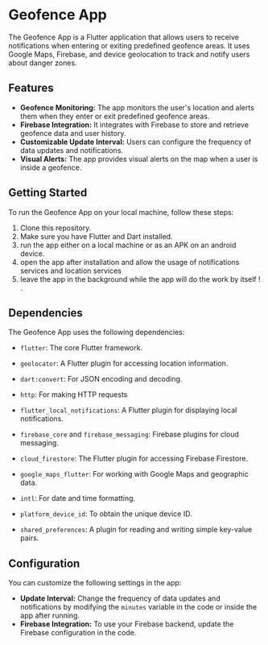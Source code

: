 # Geofence App

The Geofence App is a Flutter application that allows users to receive notifications when entering or exiting predefined geofence areas. It uses Google Maps, Firebase, and device geolocation to track and notify users about danger zones.

## Features

- **Geofence Monitoring:** The app monitors the user's location and alerts them when they enter or exit predefined geofence areas.
- **Firebase Integration:** It integrates with Firebase to store and retrieve geofence data and user history.
- **Customizable Update Interval:** Users can configure the frequency of data updates and notifications.
- **Visual Alerts:** The app provides visual alerts on the map when a user is inside a geofence.


## Getting Started

To run the Geofence App on your local machine, follow these steps:

1. Clone this repository.
2. Make sure you have Flutter and Dart installed.
2. run the app either on a local machine or as an APK on an android device.
3. open the app after installation and allow the usage of notifications services and location services
4. leave the app in the background while the app will do the work by itself ! .

## Dependencies

The Geofence App uses the following dependencies:

- `flutter`: The core Flutter framework.

- `geolocator`: A Flutter plugin for accessing location information.

- `dart:convert`: For JSON encoding and decoding.

- `http`: For making HTTP requests

- `flutter_local_notifications`: A Flutter plugin for displaying local notifications.

- `firebase_core` and `firebase_messaging`: Firebase plugins for cloud messaging.

- `cloud_firestore`: The Flutter plugin for accessing Firebase Firestore.

- `google_maps_flutter`: For working with Google Maps and geographic data.

- `intl`: For date and time formatting.

- `platform_device_id`: To obtain the unique device ID.

- `shared_preferences`: A plugin for reading and writing simple key-value pairs.



## Configuration

You can customize the following settings in the app:

- **Update Interval:** Change the frequency of data updates and notifications by modifying the `minutes` variable in the code or inside the app after running.
- **Firebase Integration:** To use your Firebase backend, update the Firebase configuration in the code.
